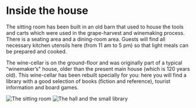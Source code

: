 # Inside the house

The sitting room has been built in an old barn that used to house the tools and carts which were used in the grape-harvest and winemaking process. There is a seating area and a dining-room area. Guests will find all necessary kitchen utensils here (from 11 am to 5 pm) so that light meals can be prepared and cooked.

The wine-cellar is on the ground-floor and was originally part of a typical “winemaker’s" house, older than the present main house (which is 120 years old). 
This wine-cellar has been rebuilt specially for you: here you will find a library with a good selection of books (fiction and reference), tourist information and board games.

![The sitting room](/images/interieur.jpg)
![The hall and the small library](/images/interieur-detail.jpg)